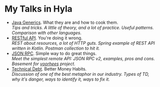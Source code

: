 # My Talks in Hyla

* [Java Generics](https://github.com/dmitry-at-hyla/java-generics-presentation).
  What they are and how to cook them.\
  _Tips and tricks. A little of theory, and a lot of practice. Useful patterns.
  Comparison with other languages._
* [RESTful API](https://github.com/dmitry-at-hyla/rest-api-presentation).
  You're doing it wrong.\
  _REST about resources, a lot of HTTP guts. Spring example of REST API written
  in Kotlin. Postman collection to hit it._
* [JSON RPC](https://github.com/dmitry-at-hyla/jsonrpc-api-presentation).
  Simple way to do great things.\
  _Meet the simplest remote API: JSON RPC v2, examples, pros and cons. Basement
  for [voorhees](https://github.com/dmitry-at-hyla/voorhees) project._
* [Technical Debt](https://github.com/dmitry-at-hyla/technical-debt-presentation).
  Better Money Habits.\
  _Discussion of one of the best metaphor in our industry. Types of TD, why it's
  danger, ways to identify it, ways to fix it._
